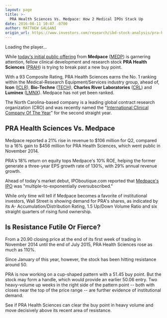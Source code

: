 ```yaml
---
layout: page
title: >-
  PRA Health Sciences Vs. Medpace: How 2 Medical IPOs Stack Up
date: 2016-08-11 10:07 -0700
author: MATTHEW GALGANI
origin_url: https://www.investors.com/research/ibd-stock-analysis/pra-health-sciences-vs-medpace-how-2-medical-ipos-stack-up/
---
```





Loading the player...
 


While [today's initial public offering](https://www.investors.com/news/technology/medpace-ipo-expected-to-maintain-hot-streak-in-new-issues/) from **Medpace** ([MEDP](https://research.investors.com/quote.aspx?symbol=MEDP)) is garnering attention, fellow clinical development and research stock **PRA Health Sciences** ([PRAH](https://research.investors.com/quote.aspx?symbol=PRAH)) is trying to break past a new buy point.


With a 93 Composite Rating, PRA Health Sciences earns the No. 1 ranking within the Medical-Research Equipment/Services industry group, ahead of, **Icon** ([ICLR](https://research.investors.com/quote.aspx?symbol=ICLR)), **Bio-Techne** ([TECH](https://research.investors.com/quote.aspx?symbol=TECH)), **Charles River Laboratories** ([CRL](https://research.investors.com/quote.aspx?symbol=CRL)) and **Luminex** ([LMNX](https://research.investors.com/quote.aspx?symbol=LMNX)). Medpace has not yet been ranked.


The North Carolina-based company is a leading global contract research organization (CRO) and was recently named the "[International Clinical Company Of The Year](http://prahs.com/news/pra-named-international-clinical-company-year/)" for the second straight year.


PRA Health Sciences Vs. Medpace
-------------------------------


Medpace reported a 21% rise in revenue to $106 million for Q2, compared to a 16% gain to $456 million for PRA Health Sciences, which went public in November 2014.


PRA's 18% return on equity tops Medpace's 10% ROE, helping the former generate a three-year EPS growth rate of 130%, with 29% annual revenue growth.


Ahead of today's market debut, IPOboutique.com reported that [Medpace's IPO](https://www.investors.com/news/technology/medpace-ipo-expected-to-maintain-hot-streak-in-new-issues/) was "multiple-to-exponentially oversubscribed."


While only time will tell if Medpace becomes a favorite of institutional investors, Wall Street is showing demand for PRA's shares, as indicated by its A- Accumulation/Distribution Rating, 1.5 Up/Down Volume Ratio and six straight quarters of rising fund ownership.


Is Resistance Futile Or Fierce?
-------------------------------


From a 20.90 closing price at the end of its first week of trading in November 2014 until the end of July 2015, PRA Health Sciences rose as much as 110%.


Since January of this year, however, the stock has been hitting resistance around 50.


PRA is now working on a cup-shaped pattern with a 51.45 buy point. But the stock may form a handle, which would provide an earlier 50.06 entry.
Two heavy-volume up weeks in the right side of the pattern point -- both with closes near the top of the price range -- are further evidence of institutional demand.


See if PRA Health Sciences can clear the buy point in heavy volume and move decisively above its recent area of resistance.




